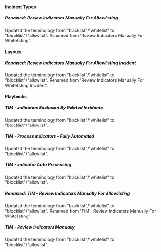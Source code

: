 
#### Incident Types

##### Renamed: Review Indicators Manually For Allowlisting

Updated the terminology from "blacklist"/"whitelist" to "blocklist"/"allowlist". Renamed from 'Review Indicators Manually For Whitelisting'.

#### Layouts

##### Renamed: Review Indicators Manually For Allowlisting Incident

Updated the terminology from "blacklist"/"whitelist" to "blocklist"/"allowlist". Renamed from 'Review Indicators Manually For Whitelisting Incident'.

#### Playbooks

##### TIM - Indicators Exclusion By Related Incidents

Updated the terminology from "blacklist"/"whitelist" to "blocklist"/"allowlist".
##### TIM - Process Indicators - Fully Automated

Updated the terminology from "blacklist"/"whitelist" to "blocklist"/"allowlist".
##### TIM - Indicator Auto Processing

Updated the terminology from "blacklist"/"whitelist" to "blocklist"/"allowlist".
##### Renamed: TIM - Review Indicators Manually For Allowlisting

Updated the terminology from "blacklist"/"whitelist" to "blocklist"/"allowlist". Renamed from 'TIM - Review Indicators Manually For Whitelisting'.
##### TIM - Review Indicators Manually

Updated the terminology from "blacklist"/"whitelist" to "blocklist"/"allowlist".
